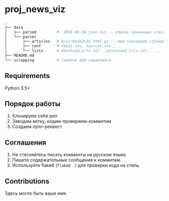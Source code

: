 # proj_news_viz


```bash
.
├── data
│   ├── parsed         #  2018-09-28.json.txt -- список скачанных статей в json
│   └── parser
│       ├── articles   # 0/a1/0a1b2c3d.html.gz -- кеш скачанных страниц
│       ├── conf       # feeds.csv, sources.csv , ...
│       └── lists      # download_urls.txt , processed_urls.txt , ...
├── README.md
└── scrapping          # скрипты для скраппинга
```

## Requirements

Python 3.5+


## Порядок работы

1. Клонируем себе реп
2. Заводим ветку, кодим-проверяем-коммитим
3. Создаем пулл-реквест

## Соглашения

1. Не стесняйтесь писать комменты на русском языке.
2. Пишите содержательные сообщения к коммитам.
3. Используйте flake8 (`flake8 .`) для проверки кода на стиль.


## Contributions

Здесь могло быть ваше имя.